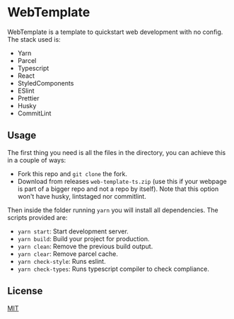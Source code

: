 # WebTemplate

WebTemplate is a template to quickstart web development with no config. The stack used is:

- Yarn
- Parcel
- Typescript
- React
- StyledComponents
- ESlint
- Prettier
- Husky
- CommitLint

## Usage

The first thing you need is all the files in the directory, you can achieve this in a couple of ways:

- Fork this repo and `git clone` the fork.
- Download from releases `web-template-ts.zip` (use this if your webpage is part of a bigger repo and not a repo by itself). Note that this option won't have husky, lintstaged nor commitlint.

Then inside the folder running `yarn` you will install all dependencies. The scripts provided are:

- `yarn start`: Start development server.
- `yarn build`: Build your project for production.
- `yarn clean`: Remove the previous build output.
- `yarn clear`: Remove parcel cache.
- `yarn check-style`: Runs eslint.
- `yarn check-types`: Runs typescript compiler to check compliance.

## License

[MIT](https://choosealicense.com/licenses/mit/)
